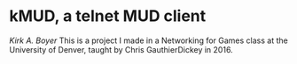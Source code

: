 # kMUD, a telnet MUD client
*Kirk A. Boyer*
This is a project I made in a Networking for Games class at the University of Denver, taught by Chris GauthierDickey in 2016.
